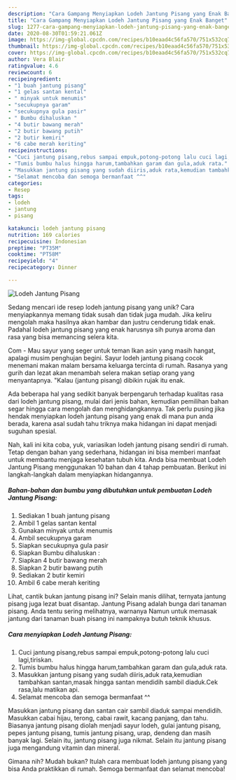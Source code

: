 ```yaml
---
description: "Cara Gampang Menyiapkan Lodeh Jantung Pisang yang Enak Banget"
title: "Cara Gampang Menyiapkan Lodeh Jantung Pisang yang Enak Banget"
slug: 1277-cara-gampang-menyiapkan-lodeh-jantung-pisang-yang-enak-banget
date: 2020-08-30T01:59:21.061Z
image: https://img-global.cpcdn.com/recipes/b10eaad4c56fa570/751x532cq70/lodeh-jantung-pisang-foto-resep-utama.jpg
thumbnail: https://img-global.cpcdn.com/recipes/b10eaad4c56fa570/751x532cq70/lodeh-jantung-pisang-foto-resep-utama.jpg
cover: https://img-global.cpcdn.com/recipes/b10eaad4c56fa570/751x532cq70/lodeh-jantung-pisang-foto-resep-utama.jpg
author: Vera Blair
ratingvalue: 4.6
reviewcount: 6
recipeingredient:
- "1 buah jantung pisang"
- "1 gelas santan kental"
- " minyak untuk menumis"
- "secukupnya garam"
- "secukupnya gula pasir"
- " Bumbu dihaluskan "
- "4 butir bawang merah"
- "2 butir bawang putih"
- "2 butir kemiri"
- "6 cabe merah keriting"
recipeinstructions:
- "Cuci jantung pisang,rebus sampai empuk,potong-potong lalu cuci lagi,tiriskan."
- "Tumis bumbu halus hingga harum,tambahkan garam dan gula,aduk rata."
- "Masukkan jantung pisang yang sudah diiris,aduk rata,kemudian tambahkan santan,masak hingga santan mendidih sambil diaduk.Cek rasa,lalu matikan api."
- "Selamat mencoba dan semoga bermanfaat ^^"
categories:
- Resep
tags:
- lodeh
- jantung
- pisang

katakunci: lodeh jantung pisang 
nutrition: 169 calories
recipecuisine: Indonesian
preptime: "PT35M"
cooktime: "PT58M"
recipeyield: "4"
recipecategory: Dinner

---
```



![Lodeh Jantung Pisang](https://img-global.cpcdn.com/recipes/b10eaad4c56fa570/751x532cq70/lodeh-jantung-pisang-foto-resep-utama.jpg)

Sedang mencari ide resep lodeh jantung pisang yang unik? Cara menyiapkannya memang tidak susah dan tidak juga mudah. Jika keliru mengolah maka hasilnya akan hambar dan justru cenderung tidak enak. Padahal lodeh jantung pisang yang enak harusnya sih punya aroma dan rasa yang bisa memancing selera kita.

Com - Mau sayur yang seger untuk teman Ikan asin yang masih hangat, apalagi musim penghujan begini. Sayur lodeh jantung pisang cocok menemani makan malam bersama keluarga tercinta di rumah. Rasanya yang gurih dan lezat akan menambah selera makan setiap orang yang menyantapnya. &#34;Kalau (jantung pisang) dibikin rujak itu enak.

Ada beberapa hal yang sedikit banyak berpengaruh terhadap kualitas rasa dari lodeh jantung pisang, mulai dari jenis bahan, kemudian pemilihan bahan segar hingga cara mengolah dan menghidangkannya. Tak perlu pusing jika hendak menyiapkan lodeh jantung pisang yang enak di mana pun anda berada, karena asal sudah tahu triknya maka hidangan ini dapat menjadi suguhan spesial.


Nah, kali ini kita coba, yuk, variasikan lodeh jantung pisang sendiri di rumah. Tetap dengan bahan yang sederhana, hidangan ini bisa memberi manfaat untuk membantu menjaga kesehatan tubuh kita. Anda bisa membuat Lodeh Jantung Pisang menggunakan 10 bahan dan 4 tahap pembuatan. Berikut ini langkah-langkah dalam menyiapkan hidangannya.

<!--inarticleads1-->

##### Bahan-bahan dan bumbu yang dibutuhkan untuk pembuatan Lodeh Jantung Pisang:

1. Sediakan 1 buah jantung pisang
1. Ambil 1 gelas santan kental
1. Gunakan  minyak untuk menumis
1. Ambil secukupnya garam
1. Siapkan secukupnya gula pasir
1. Siapkan  Bumbu dihaluskan :
1. Siapkan 4 butir bawang merah
1. Siapkan 2 butir bawang putih
1. Sediakan 2 butir kemiri
1. Ambil 6 cabe merah keriting


Lihat, cantik bukan jantung pisang ini? Selain manis dilihat, ternyata jantung pisang juga lezat buat disantap. Jantung Pisang adalah bunga dari tanaman pisang. Anda tentu sering melihatnya, warnanya Namun untuk memasak jantung dari tanaman buah pisang ini nampaknya butuh teknik khusus. 

<!--inarticleads2-->

##### Cara menyiapkan Lodeh Jantung Pisang:

1. Cuci jantung pisang,rebus sampai empuk,potong-potong lalu cuci lagi,tiriskan.
1. Tumis bumbu halus hingga harum,tambahkan garam dan gula,aduk rata.
1. Masukkan jantung pisang yang sudah diiris,aduk rata,kemudian tambahkan santan,masak hingga santan mendidih sambil diaduk.Cek rasa,lalu matikan api.
1. Selamat mencoba dan semoga bermanfaat ^^


Masukkan jantung pisang dan santan cair sambil diaduk sampai mendidih. Masukkan cabai hijau, terong, cabai rawit, kacang panjang, dan tahu. Biasanya jantung pisang diolah menjadi sayur lodeh, gulai jantung pisang, pepes jantung pisang, tumis jantung pisang, urap, dendeng dan masih banyak lagi. Selain itu, jantung pisang juga nikmat. Selain itu jantung pisang juga mengandung vitamin dan mineral. 

Gimana nih? Mudah bukan? Itulah cara membuat lodeh jantung pisang yang bisa Anda praktikkan di rumah. Semoga bermanfaat dan selamat mencoba!
